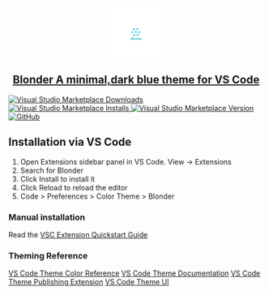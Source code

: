 <p align="center">
<a href="https://github.com/acquahsamuel/blonder-theme/tree/master">
  <img src="img/blonder-logo.png" alt="Logo" width="100px" height=100px>
   <br/>
   <h2 align="center"> 
       Blonder 
       A minimal,dark blue theme for VS Code
   </h2>


   ![Visual Studio Marketplace Downloads](https://img.shields.io/visual-studio-marketplace/d/acquahsamuel.blonder)
   ![Visual Studio Marketplace Installs](https://img.shields.io/visual-studio-marketplace/i/acquahsamuel.blonder)
   ![Visual Studio Marketplace Version](https://img.shields.io/visual-studio-marketplace/v/acquahsamuel.blonder)
   ![GitHub](https://img.shields.io/github/license/acquahsamuel/blonder)

</a>
</p>

## Installation via VS Code 

1. Open Extensions sidebar panel in VS Code. View → Extensions
2. Search for Blonder
3. Click Install to install it
4. Click Reload to reload the editor
5. Code > Preferences > Color Theme > Blonder

### Manual installation
Read the [VSC Extension Quickstart Guide](https://github.com/acquahsamuel/blonder-theme/blob/master/vsc-extension-quickstart.md)


### Theming Reference
[VS Code Theme Color Reference](https://code.visualstudio.com/api/references/theme-color)
[VS Code Theme Documentation](https://code.visualstudio.com/api/extension-capabilities/theming)
[VS Code Theme Publishing Extension](https://code.visualstudio.com/api/working-with-extensions/publishing-extension)
[VS Code Theme UI](https://themes.vscode.one/)


